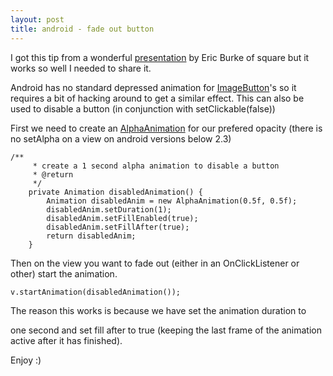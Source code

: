 ```yaml
---
layout: post
title: android - fade out button
---
```


I got this tip from a wonderful
[presentation](http://www.youtube.com/watch?v=jF6Ad4GYjRU) by Eric Burke
of square but it works so well I needed to share it.








Android has no standard depressed animation for
[ImageButton](http://developer.android.com/reference/android/widget/ImageButton.html)'s
so it requires a bit of hacking around to get a similar effect. This can
also be used to disable a button (in conjunction with
setClickable(false))










First we need to create an
[AlphaAnimation](http://developer.android.com/reference/android/view/animation/AlphaAnimation.html) for
our prefered opacity (there is no setAlpha on a view on android versions
below 2.3)










    /**
         * create a 1 second alpha animation to disable a button
         * @return
         */
        private Animation disabledAnimation() {
            Animation disabledAnim = new AlphaAnimation(0.5f, 0.5f);
            disabledAnim.setDuration(1);
            disabledAnim.setFillEnabled(true);
            disabledAnim.setFillAfter(true);
            return disabledAnim;
        }

Then on the view you want to fade out (either in an OnClickListener or
other) start the animation.










    v.startAnimation(disabledAnimation());

The reason this works is because we have set the animation duration to 





one second and set fill after to true (keeping the last frame of the
animation active after it has finished).















Enjoy :)



 









